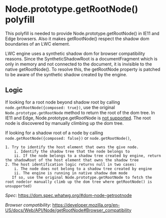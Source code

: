 # Node.prototype.getRootNode() polyfill

This polyfill is needed to provide Node.prototype.getRootNode() in IE11 and Edge browsers. Also it makes getRootNode() respect the shadow dom boundaries of an LWC element. 

LWC engine uses a synthetic shadow dom for browser compatibility reasons. Since the SyntheticShadowRoot is a documentFragment which is only in memory and not connected to the document, it is invisible to the native getRootNode(). 
To resolve this, the getRootNode property is patched to be aware of the synthetic shadow created by the engine.

## Logic

If looking for a root node beyond shadow root by calling `node.getRootNode({composed: true})`, use the original `Node.prototype.getRootNode` method to return the root of the dom tree. In IE11 and Edge, Node.prototype.getRootNode is [not supported](https://developer.mozilla.org/en-US/docs/Web/API/Node/getRootNode#Browser_compatibility). The root node is discovered by manually climbing up the dom tree.

If looking for a shadow root of a node by calling `node.getRootNode({composed: false})` or `node.getRootNode()`,

    1. Try to identify the host element that owns the give node.
        i. Identify the shadow tree that the node belongs to
        ii. If the node belongs to a shadow tree created by engine, return the shadowRoot of the host element that owns the shadow tree
    2. The host identification logic returns null in two cases: 
        i. The node does not belong to a shadow tree created by engine
        ii. The engine is running in native shadow dom mode
       If so, use the original Node.prototype.getRootNode to fetch the root node(or manually climb up the dom tree where getRootNode() is unsupported)
    



*Spec*: https://dom.spec.whatwg.org/#dom-node-getrootnode

*Browser compatibility*: https://developer.mozilla.org/en-US/docs/Web/API/Node/getRootNode#Browser_compatibility